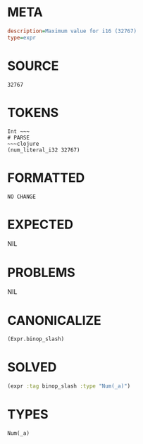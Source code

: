 # META
~~~ini
description=Maximum value for i16 (32767)
type=expr
~~~
# SOURCE
~~~roc
32767
~~~
# TOKENS
~~~text
Int ~~~
# PARSE
~~~clojure
(num_literal_i32 32767)
~~~
# FORMATTED
~~~roc
NO CHANGE
~~~
# EXPECTED
NIL
# PROBLEMS
NIL
# CANONICALIZE
~~~clojure
(Expr.binop_slash)
~~~
# SOLVED
~~~clojure
(expr :tag binop_slash :type "Num(_a)")
~~~
# TYPES
~~~roc
Num(_a)
~~~
